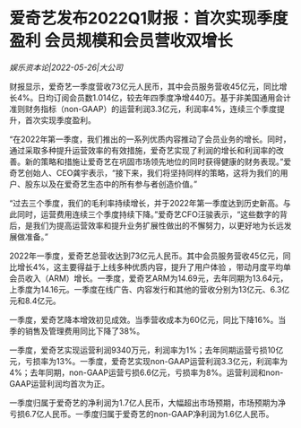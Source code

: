 # 爱奇艺发布2022Q1财报：首次实现季度盈利  会员规模和会员营收双增长

*娱乐资本论|2022-05-26|大公司*

财报显示，爱奇艺一季度营收73亿元人民币，其中会员服务营收45亿元，同比增长4%。日均订阅会员数1.014亿，较去年四季度净增440万。基于非美国通用会计准则财务指标（non-GAAP）的运营利润3.3亿元，利润率4%，连续三个季度提升，首次实现季度盈利。

“在2022年第一季度，我们推出的一系列优质内容推动了会员业务的增长。同时，通过采取多种提升运营效率的有效措施，爱奇艺实现了利润的增长和利润率的改善。新的策略和措施让爱奇艺在巩固市场领先地位的同时获得健康的财务表现。”爱奇艺创始人、CEO龚宇表示，“接下来，我们将坚持同样的策略，这将为我们的用户、股东以及在爱奇艺生态中的所有参与者创造价值。”

“过去三个季度，我们的毛利率持续增长，并于2022年第一季度达到历史新高。与此同时，运营费用连续三个季度持续下降。”爱奇艺CFO汪骏表示，“这些数字的背后，是我们为提高运营效率和提升业务扩展性做出的不懈努力，以更好地为长远发展做准备。”

2022年一季度，爱奇艺总营收达到73亿元人民币。其中会员服务营收45亿元，同比增长4%，这主要得益于上线多种优质内容，提升了用户体验 ，带动月度平均单会员收入（ARM）增长。一季度，爱奇艺ARM为14.69元，去年同期为13.64元，上季度为14.16元。一季度在线广告、内容发行和其他的营收分别为13亿元、6.3亿元和8.4亿元。

一季度，爱奇艺降本增效初见成效。当季营收成本为60亿元，同比下降16%。当季的销售及管理费用同比下降了38%。

一季度，爱奇艺实现运营利润9340万元，利润率为1%；去年同期运营亏损10亿元，亏损率为13%。一季度，爱奇艺实现non-GAAP运营利润3.3亿元，利润率为4%；去年同期，non-GAAP运营亏损6.6亿元，亏损率为8%。运营利润和non-GAAP运营利润均首次为正。

一季度归属于爱奇艺的净利润为1.7亿人民币，大幅超出市场预期，市场预期为净亏损6.7亿人民币。一季度归属于爱奇艺的non-GAAP净利润为1.6亿人民币。

